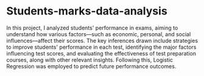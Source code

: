# Students-marks-data-analysis


In this project, I analyzed students' performance in exams, aiming to understand how various factors—such as economic, personal, and social influences—affect their scores. The key inferences drawn include strategies to improve students' performance in each test, identifying the major factors influencing test scores, and evaluating the effectiveness of test preparation courses, along with other relevant insights. Following this, Logistic Regression was employed to predict future performance outcomes.
